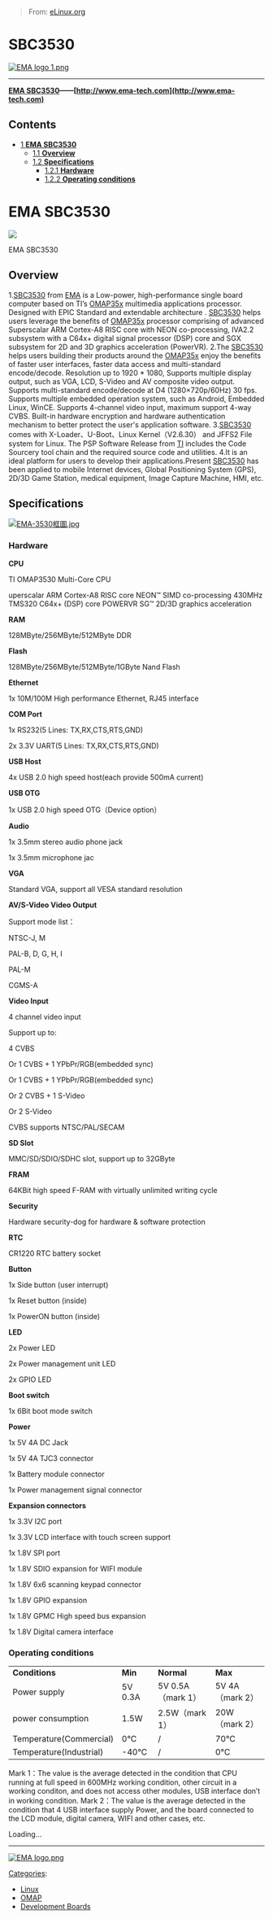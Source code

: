 > From: [eLinux.org](http://eLinux.org/SBC3530 "http://eLinux.org/SBC3530")


# SBC3530



[![EMA logo
1.png](http://eLinux.org/images/thumb/1/17/EMA_logo_1.png/1000px-EMA_logo_1.png)](http://eLinux.org/File:EMA_logo_1.png)

* * * * *

**[EMA
SBC3530](http://www.ema-tech.com/home/shownews.php?a_id=108)——[http://www.ema-tech.com](http://www.ema-tech.com)**

## Contents

-   [1 **EMA SBC3530**](#ema-sbc3530)
    -   [1.1 **Overview**](#overview)
    -   [1.2 **Specifications**](#specifications)
        -   [1.2.1 **Hardware**](#hardware)
        -   [1.2.2 **Operating conditions**](#operating-conditions)

# **EMA SBC3530**

[![](http://eLinux.org/images/1/11/EMA-SBC3530-1.jpg)](http://eLinux.org/File:EMA-SBC3530-1.jpg)

EMA SBC3530

## **Overview**

1.[SBC3530](http://www.ema-tech.com/home/shownews.php?a_id=108) from
[EMA](http://www.ema-tech.com) is a Low-power, high-performance single
board computer based on TI’s
[OMAP35x](http://focus.ti.com/general/docs/gencontent.tsp?contentId=36915&DCMP=OMAP_Feb27_2008&HQS=Other+PR+omap3503pr)
multimedia applications processor. Designed with EPIC Standard and
extendable architecture .
[SBC3530](http://www.ema-tech.com/home/shownews.php?a_id=108) helps
users leverage the benefits of
[OMAP35x](http://focus.ti.com/general/docs/gencontent.tsp?contentId=36915&DCMP=OMAP_Feb27_2008&HQS=Other+PR+omap3503pr)
processor comprising of advanced Superscalar ARM Cortex-A8 RISC core
with NEON co-processing, IVA2.2 subsystem with a C64x+ digital signal
processor (DSP) core and SGX subsystem for 2D and 3D graphics
acceleration (PowerVR).
 2.The [SBC3530](http://www.ema-tech.com/home/shownews.php?a_id=108)
helps users building their products around the
[OMAP35x](http://focus.ti.com/general/docs/gencontent.tsp?contentId=36915&DCMP=OMAP_Feb27_2008&HQS=Other+PR+omap3503pr)
enjoy the benefits of faster user interfaces, faster data access and
multi-standard encode/decode. Resolution up to 1920 \* 1080, Supports
multiple display output, such as VGA, LCD, S-Video and AV composite
video output. Supports multi-standard encode/decode at D4
(1280×720p/60Hz) 30 fps. Supports multiple embedded operation system,
such as Android, Embedded Linux, WinCE. Supports 4-channel video input,
maximum support 4-way CVBS. Built-in hardware encryption and hardware
authentication mechanism to better protect the user's application
software.
 3.[SBC3530](http://www.ema-tech.com/home/shownews.php?a_id=108) comes
with X-Loader、U-Boot、Linux Kernel（V2.6.30） and JFFS2 File system for
Linux. The PSP Software Release from
[TI](http://focus.ti.com/general/docs/gencontent.tsp?contentId=36915&DCMP=OMAP_Feb27_2008&HQS=Other+PR+omap3503pr)
includes the Code Sourcery tool chain and the required source code and
utilities.
 4.It is an ideal platform for users to develop their
applications.Present
[SBC3530](http://www.ema-tech.com/home/shownews.php?a_id=108) has been
applied to mobile Internet devices, Global Positioning System (GPS),
2D/3D Game Station, medical equipment, Image Capture Machine, HMI, etc.


## **Specifications**

[![EMA-3530框圖.jpg](http://eLinux.org/images/3/38/EMA-3530%E6%A1%86%E5%9B%BE.jpg)](http://eLinux.org/File:EMA-3530%E6%A1%86%E5%9B%BE.jpg)

### **Hardware**

**CPU**

TI OMAP3530 Multi-Core CPU

uperscalar ARM Cortex-A8 RISC core NEON™ SIMD co-processing 430MHz
TMS320 C64x+ (DSP) core POWERVR SG™ 2D/3D graphics acceleration

**RAM**

128MByte/256MByte/512MByte DDR

**Flash**

128MByte/256MByte/512MByte/1GByte Nand Flash

**Ethernet**

1x 10M/100M High performance Ethernet, RJ45 interface

**COM Port**

1x RS232(5 Lines: TX,RX,CTS,RTS,GND)

2x 3.3V UART(5 Lines: TX,RX,CTS,RTS,GND)

**USB Host**

4x USB 2.0 high speed host(each provide 500mA current)

**USB OTG**

1x USB 2.0 high speed OTG（Device option）

**Audio**

1x 3.5mm stereo audio phone jack

1x 3.5mm microphone jac

**VGA**

Standard VGA, support all VESA standard resolution

**AV/S-Video Video Output**

Support mode list：

NTSC-J, M

PAL-B, D, G, H, I

PAL-M

CGMS-A

**Video Input**

4 channel video input

Support up to:

4 CVBS

Or 1 CVBS + 1 YPbPr/RGB(embedded sync)

Or 1 CVBS + 1 YPbPr/RGB(embedded sync)

Or 2 CVBS + 1 S-Video

Or 2 S-Video

CVBS supports NTSC/PAL/SECAM

**SD Slot**

MMC/SD/SDIO/SDHC slot, support up to 32GByte

**FRAM**

64KBit high speed F-RAM with virtually unlimited writing cycle

**Security**

Hardware security-dog for hardware & software protection

**RTC**

CR1220 RTC battery socket

**Button**

1x Side button (user interrupt)

1x Reset button (inside)

1x PowerON button (inside)

**LED**

2x Power LED

2x Power management unit LED

2x GPIO LED

**Boot switch**

1x 6Bit boot mode switch

**Power**

1x 5V 4A DC Jack

1x 5V 4A TJC3 connector

1x Battery module connector

1x Power management signal connector

**Expansion connectors**

1x 3.3V I2C port

1x 3.3V LCD interface with touch screen support

1x 1.8V SPI port

1x 1.8V SDIO expansion for WIFI module

1x 1.8V 6x6 scanning keypad connector

1x 1.8V GPIO expansion

1x 1.8V GPMC High speed bus expansion

1x 1.8V Digital camera interface



### **Operating conditions**

<table>
<tbody>
<tr class="odd">
<td align="left"><strong>Conditions</strong></td>
<td align="left"><strong>Min</strong></td>
<td align="left"><strong>Normal</strong></td>
<td align="left"><strong>Max</strong></td>
</tr>
<tr class="even">
<td align="left">Power supply</td>
<td align="left">5V 0.3A</td>
<td align="left">5V 0.5A（mark 1）</td>
<td align="left">5V 4A（mark 2）</td>
</tr>
<tr class="odd">
<td align="left">power consumption</td>
<td align="left">1.5W</td>
<td align="left">2.5W（mark 1）</td>
<td align="left">20W（mark 2）</td>
</tr>
<tr class="even">
<td align="left">Temperature(Commercial)</td>
<td align="left">0°C</td>
<td align="left">/</td>
<td align="left">70°C</td>
</tr>
<tr class="odd">
<td align="left">Temperature(Industrial)</td>
<td align="left">-40°C</td>
<td align="left">/</td>
<td align="left">0°C</td>
</tr>
</tbody>
</table>

Mark 1：The value is the average detected in the condition that CPU
running at full speed in 600MHz working condition, other circuit in a
working conditon, and does not access other modules, USB interface don’t
in working condition.
 Mark 2：The value is the average detected in the condition that 4 USB
interface supply Power, and the board connected to the LCD module,
digital camera, WIFI and other cases, etc.



Loading...




* * * * *

[![EMA
logo.png](http://eLinux.org/images/thumb/e/e3/EMA_logo.png/1000px-EMA_logo.png)](http://eLinux.org/File:EMA_logo.png)


[Categories](http://eLinux.org/Special:Categories "Special:Categories"):

-   [Linux](http://eLinux.org/Category:Linux "Category:Linux")
-   [OMAP](http://eLinux.org/Category:OMAP "Category:OMAP")
-   [Development
    Boards](http://eLinux.org/Category:Development_Boards "Category:Development Boards")

